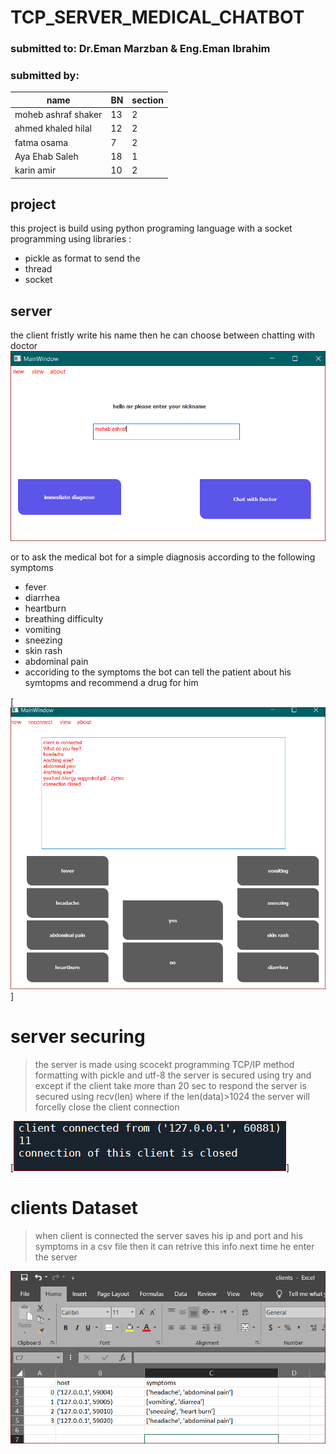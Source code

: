 
# TCP_SERVER_MEDICAL_CHATBOT
### submitted to: Dr.Eman Marzban & Eng.Eman Ibrahim
### submitted by:
| name | BN |section|
| ------ | ---- |---------
| moheb ashraf shaker | 13 |2
| ahmed khaled hilal | 12 |2
| fatma osama  | 7 |2
| Aya Ehab Saleh  | 18 |1
| karin amir |10  |2

## project 
this project is build using python programing language 
with a socket programming using libraries : 
- pickle as format to send the 
- thread
- socket
## server      
the client fristly write his name then he  can choose between chatting with doctor 
![N|Solid](https://github.com/moheb432/tcp_server/blob/main/capture/cap1.PNG)

or to ask the medical bot for a simple diagnosis according to the following symptoms
- fever
- diarrhea
- heartburn
- breathing difficulty
- vomiting
- sneezing
- skin rash
- abdominal pain
- accoriding to the symptoms the bot can tell the patient about his symtopms and 
 recommend a drug for him

[![N|Solid](https://github.com/moheb432/tcp_server/blob/main/capture/2.PNG)] 
# server securing
> the server is made using scocekt programming TCP/IP method 
> formatting  with pickle and utf-8
> the server is secured using try and except if the client take more than 20 sec to respond
> the server is secured using recv(len) 
> where if the len(data)>1024 the server will forcelly close the client connection 

[![N|Solid](https://github.com/moheb432/tcp_server/blob/main/capture/cap3.PNG)]
 

# clients Dataset
> when client is connected the server saves his ip and port and his symptoms in a csv file 
> then it can retrive this info next time he enter the server

[![N|Solid](https://github.com/moheb432/tcp_server/blob/main/capture/1.PNG)](https://nodesource.com/products/nsolid)
